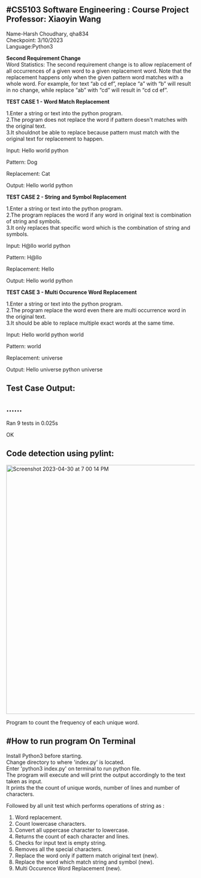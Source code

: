 #CS5103 Software Engineering : Course Project   Professor: Xiaoyin Wang
-----------------------------------------------------------------------
Name-Harsh Choudhary, qha834  
Checkpoint: 3/10/2023  
Language:Python3

**Second Requirement Change**  
Word Statistics: The second requirement change is to allow replacement of all occurrences of a given word to a given replacement word. Note that the replacement happens only when the given pattern word matches with a whole word. For example, for text “ab cd ef”, replace “a” with “b” will result in no change, while replace “ab” with “cd” will result in “cd cd ef”.



**TEST CASE 1 - Word Match Replacement**

1.Enter a string or text into the python program.  
2.The program does not replace the word if pattern doesn't matches with the original text.  
3.It shouldnot be able to replace because pattern must match with the original text for replacement to happen.  

Input: Hello world python


Pattern: Dog

Replacement: Cat
       

Output: Hello world python



**TEST CASE 2 - String and Symbol Replacement**

1.Enter a string or text into the python program.  
2.The program replaces the word if any word in original text is combination of string and symbols.  
3.It only replaces that specific word which is the combination of string and symbols.  

Input: H@llo world python


Pattern: H@llo

Replacement: Hello
       

Output: Hello world python



**TEST CASE 3 - Multi Occurence Word Replacement**

1.Enter a string or text into the python program.  
2.The program replace the word even there are multi occurrence word in the original text.   
3.It should be able to replace multiple exact words at the same time.  

Input: Hello world python world


Pattern: world

Replacement: universe
       

Output: Hello universe python universe


Test Case Output:
-----------------
......
----------------------------------------------------------------------
Ran 9 tests in 0.025s

OK

Code detection using pylint:
----------------------------

<img width="664" alt="Screenshot 2023-04-30 at 7 00 14 PM" src="https://user-images.githubusercontent.com/54935713/235382195-f9d1125a-c14c-4833-b0d0-313aba73d725.png">








Program to count the frequency of each unique word.

#How to run program On Terminal 
-------------------------------------------

Install Python3 before starting.  
Change directory to where 'index.py' is located.   
Enter 'python3 index.py' on terminal to run python file.  
The program will execute and will print the output accordingly to the text taken as input.   
It prints the the count of unique words, number of lines and number of characters.  

Followed by all unit test which performs operations of string as :
1. Word replacement.
2. Count lowercase characters.  
3. Convert all uppercase character to lowercase.  
4. Returns the count of each character and lines.  
5. Checks for input text is empty string.  
6. Removes all the special characters.  
7. Replace the word only if pattern match original text (new).  
8. Replace the word which match string and symbol (new).  
9. Multi Occurence Word Replacement (new).



